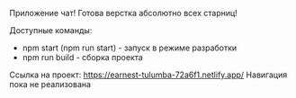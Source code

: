 Приложение чат! Готова верстка абсолютно всех старниц!

Доступные команды:

- npm start (npm run start) - запуск в режиме разработки
- npm run build - сборка проекта

Ссылка на проект: https://earnest-tulumba-72a6f1.netlify.app/ Навигация пока не реализована
